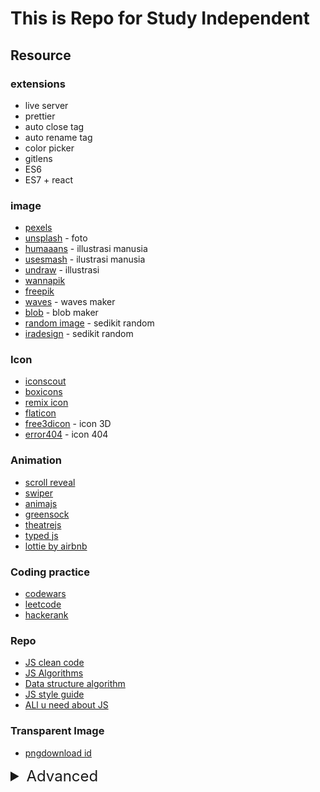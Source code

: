 # This is Repo for Study Independent
## Resource
### extensions

- live server
- prettier
- auto close tag
- auto rename tag
- color picker
- gitlens
- ES6
- ES7 + react

### image

- [pexels](https://www.pexels.com/id-id/)
- [unsplash](https://unsplash.com/) - foto
- [humaaans](https://www.humaaans.com/) - illustrasi manusia
- [usesmash](https://usesmash.com) - ilustrasi manusia
- [undraw](https://undraw.co/illustrations) - illustrasi
- [wannapik](https://www.wannapik.com)
- [freepik](https://www.freepik.com/)
- [waves](https://getwaves.io/) - waves maker
- [blob](https://www.blobmaker.app/) - blob maker
- [random image](https://www.buttsss.com/) - sedikit random
- [iradesign](https://iradesign.io/) - sedikit random

### Icon

- [iconscout](https://iconscout.com/)
- [boxicons](https://boxicons.com/)
- [remix icon](https://remixicon.com/)
- [flaticon](https://www.flaticon.com/)
- [free3dicon](https://free3dicon.com/) - icon 3D
- [error404](https://error404.fun/) - icon 404

### Animation

- [scroll reveal](https://scrollrevealjs.org/)
- [swiper](https://swiperjs.com/)
- [animajs](https://animejs.com)
- [greensock](https://greensock.com)
- [theatrejs](https://www.theatrejs.com)
- [typed js](https://mattboldt.com/demos/typed-js/)
- [lottie by airbnb](http://airbnb.io/lottie/#/)

### Coding practice

- [codewars](https://www.codewars.com/dashboard)
- [leetcode](https://leetcode.com/)
- [hackerank](https://www.hackerrank.com/)

### Repo

- [JS clean code](https://github.com/ryanmcdermott/clean-code-javascript)
- [JS Algorithms](https://github.com/trekhleb/javascript-algorithms)
- [Data structure algorithm](https://github.com/girliemac/a-picture-is-worth-a-1000-words)
- [JS style guide](https://github.com/airbnb/javascript/)
- [ALl u need about JS](https://github.com/getify/You-Dont-Know-JS/tree/master/)

### Transparent Image

- [pngdownload id](https://www.pngdownload.id/)

<details>
  <summary style="font-size: 1.5rem">Advanced</summary>
  
### 3D

- [webgl](https://get.webgl.org) - API untuk render grafis 3D yg interaktif, mostly semua library dibawah menggunakan ini
- [threejs](https://threejs.org) - ga tau lagi, lu bisa buat apa aja dengan ini xd
- [d3js](https://d3js.org) - charts and graphs that rely on 3D effects
- [seenjs](http://seenjs.io) - render 3d scenes into SVG or HTML5 Canvas

### Competitive Programming

- [Algoritm Playlist by Errichto](https://www.youtube.com/playlist?list=PLl0KD3g-oDOHpWRyyGBUJ9jmul0lUOD80)
- [Algoritm Part 1 by Kevin Wayne](https://www.coursera.org/learn/algorithms-part1)

### Cyber Security

- [tryhackme](https://tryhackme.com)
- [hackthebox](https://www.hackthebox.com)
- [cyberaces](https://www.sans.org/cyberaces/)
</details>


